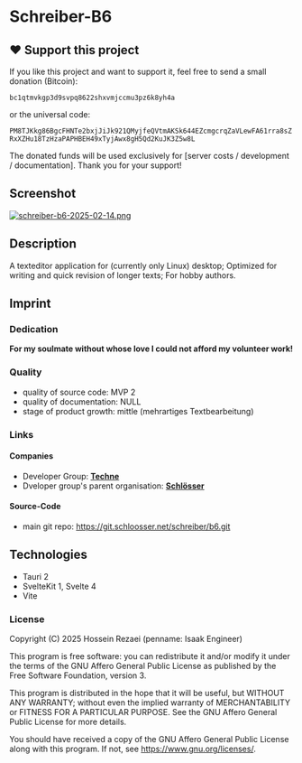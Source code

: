# Schreiber-B6

## ❤️ Support this project

If you like this project and want to support it, feel free to send a small donation (Bitcoin):

`bc1qtmvkgp3d9svpq8622shxvmjccmu3pz6k8yh4a`

or the universal code:

`PM8TJKkg86BgcFHNTe2bxjJiJk921QMyjfeQVtmAKSk644EZcmgcrqZaVLewFA61rra8sZRxXZHu18TzHzaPAPHBEH49xTyjAwx8gH5Qd2KuJK3Z5w8L`

The donated funds will be used exclusively for [server costs / development / documentation]. Thank you for your support!

## Screenshot

[![schreiber-b6-2025-02-14.png](https://i.postimg.cc/8C8brTV9/schreiber-b6-2025-02-14.png)](https://postimg.cc/v4znJFTt)

## Description

A texteditor application for (currently only Linux) desktop;
Optimized for writing and quick revision of longer texts;
For hobby authors.

## Imprint

### Dedication

**For my soulmate without whose love I could not afford my volunteer work!**

### Quality

- quality of source code: MVP 2
- quality of documentation: NULL
- stage of product growth: mittle (mehrartiges Textbearbeitung)

### Links

#### Companies

- Developer Group: **[Techne](https://techne.schloosser.com)**
- Dveloper group's parent organisation: **[Schlösser](https://schloosser.com)**

#### Source-Code

- main git repo: https://git.schloosser.net/schreiber/b6.git

## Technologies

- Tauri 2
- SvelteKit 1, Svelte 4
- Vite

### License

Copyright (C) 2025 Hossein Rezaei (penname: Isaak Engineer)

This program is free software: you can redistribute it and/or modify it under the terms of the GNU Affero General Public License as published by the Free Software Foundation, version 3.

This program is distributed in the hope that it will be useful, but WITHOUT ANY WARRANTY; without even the implied warranty of MERCHANTABILITY or FITNESS FOR A PARTICULAR PURPOSE. See the GNU Affero General Public License for more details.

You should have received a copy of the GNU Affero General Public License along with this program. If not, see <https://www.gnu.org/licenses/>.
